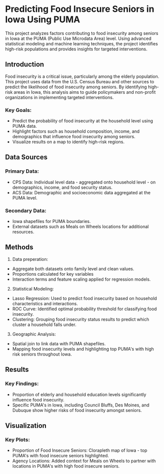 # Predicting Food Insecure Seniors in Iowa Using PUMA

This project analyzes factors contributing to food insecurity among seniors in Iowa at the PUMA (Public Use Microdata Area) level. Using advanced statistical modeling and machine learning techniques, the project identifies high-risk populations and provides insights for targeted interventions. 

## Introduction

Food insecurity is a critical issue, particularly among the elderly population. This project uses data from the U.S. Census Bureau and other sources to predict the likelihood of food insecurity among seniors. By identifying high-risk areas in Iowa, this analysis aims to guide policymakers and non-profit organizations in implementing targeted interventions. 
### Key Goals:
- Predict the probability of food insecurity at the household level using PUMA data.
- Highlight factors such as household composition, income, and demographics that influence food insecurity among seniors.
- Visualize results on a map to identify high-risk regions.

## Data Sources

### Primary Data: 
- CPS Data: Individual level data - aggregated onto household level - on demographics, income, and food security status.
- ACS Data: Demographic and socioeconomic data aggregated at the PUMA level.
### Secondary Data:
- Iowa shapefiles for PUMA boundaries.
- External datasets such as Meals on Wheels locations for additional resources.

## Methods

1. Data preperation:
- Aggregate both datasets onto family level and clean values.
- Proportions calculated for key variables
- Interaction terms and feature scaling applied for regression models.
2. Statistical Modeling:
- Lasso Regression: Used to predict food insecurity based on household characteristics and interactions.
- ROC Curve: Identified optimal probability threshold for classifying food insecurity.
- Clustering: Grouping food insecurity status results to predict which cluster a household falls under.
3. Geographic Analysis:
- Spatial join to link data with PUMA shapefiles.
- Mapping food insecurity levels and highlighting top PUMA's with high risk seniors throughout Iowa.

## Results

### Key Findings: 
- Proportion of elderly and household education levels significantly influence food insecurity.
- Specific PUMA's in Iowa, including Council Bluffs, Des Moines, and Dubuque show higher risks of food insecurity amongst seniors.

## Visualization

### Key Plots:
- Proportion of Food Insecure Seniors: Clorapleth map of Iowa - top PUMA's with food insecure seniors highlighted.
- Agency Locations: Added context for Meals on Wheels to partner with locations in PUMA's with high food insecure seniors.

